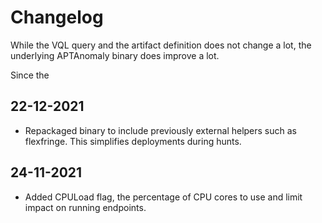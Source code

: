 # Changelog #

While the VQL query and the artifact definition does not change a lot, the underlying APTAnomaly binary does improve a lot.

Since the 

## 22-12-2021 ##

* Repackaged binary to include previously external helpers such as flexfringe. This simplifies deployments during hunts.

## 24-11-2021 ##

* Added CPULoad flag, the percentage of CPU cores to use and limit impact on running endpoints.
